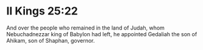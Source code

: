 # II Kings 25:22

And over the people who remained in the land of Judah, whom Nebuchadnezzar king of Babylon had left, he appointed Gedaliah the son of Ahikam, son of Shaphan, governor.

